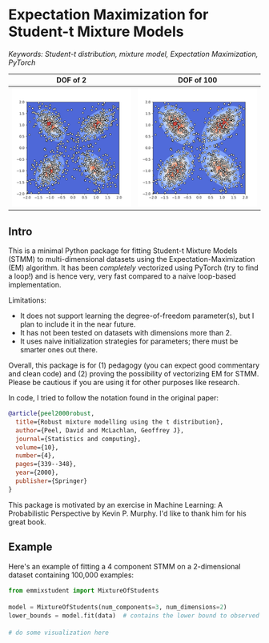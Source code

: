 # Expectation Maximization for Student-t Mixture Models

*Keywords: Student-t distribution, mixture model, Expectation Maximization, PyTorch*

DOF of 2             |  DOF of 100
:-------------------------:|:-------------------------:
<img src="four_clusters_v=2.png"> | <img src="four_clusters_v=100.png">


## Intro

This is a minimal Python package for fitting Student-t Mixture Models (STMM) to multi-dimensional datasets using the Expectation-Maximization (EM) algorithm. It has been *completely* vectorized using PyTorch (try to find a loop!) and is hence very, very fast compared to a naive loop-based implementation. 

Limitations: 

- It does not support learning the degree-of-freedom parameter(s), but I plan to include it in the near future. 
- It has not been tested on datasets with dimensions more than 2.
- It uses naive initialization strategies for parameters; there must be smarter ones out there.

Overall, this package is for (1) pedagogy (you can expect good commentary and clean code) and (2) proving the possibility of vectorizing EM for STMM. Please be cautious if you are using it for other purposes like research.

In code, I tried to follow the notation found in the original paper:

```bibtex
@article{peel2000robust,
  title={Robust mixture modelling using the t distribution},
  author={Peel, David and McLachlan, Geoffrey J},
  journal={Statistics and computing},
  volume={10},
  number={4},
  pages={339--348},
  year={2000},
  publisher={Springer}
}
```

This package is motivated by an exercise in Machine Learning: A Probabilistic Perspective by Kevin P. Murphy. I'd like to thank him for his great book.

## Example

Here's an example of fitting a 4 component STMM on a 2-dimensional dataset containing 100,000 examples:

```python
from emmixstudent import MixtureOfStudents

model = MixtureOfStudents(num_components=3, num_dimensions=2)
lower_bounds = model.fit(data)  # contains the lower bound to observed data log likelihood per timestep

# do some visualization here
```
